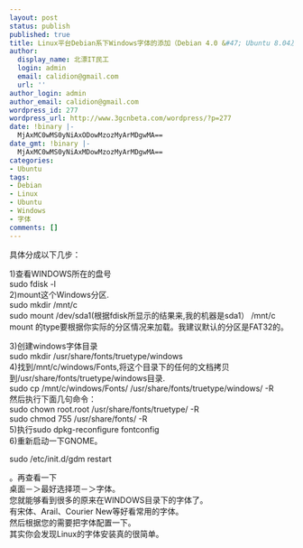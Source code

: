 ```yaml
---
layout: post
status: publish
published: true
title: Linux平台Debian系下Windows字体的添加（Debian 4.0 &#47; Ubuntu 8.04及以上)
author:
  display_name: 北漂IT民工
  login: admin
  email: calidion@gmail.com
  url: ''
author_login: admin
author_email: calidion@gmail.com
wordpress_id: 277
wordpress_url: http://www.3gcnbeta.com/wordpress/?p=277
date: !binary |-
  MjAxMC0wMS0yNiAxODowMzozMyArMDgwMA==
date_gmt: !binary |-
  MjAxMC0wMS0yNiAxMDowMzozMyArMDgwMA==
categories:
- Ubuntu
tags:
- Debian
- Linux
- Ubuntu
- Windows
- 字体
comments: []
---
```

<p>具体分成以下几步：</p>
<p>1)查看WINDOWS所在的盘号<br />
sudo fdisk -l<br />
2)mount这个Windows分区.<br />
sudo mkdir &#47;mnt&#47;c<br />
sudo mount &#47;dev&#47;sda1(根据fdisk所显示的结果来,我的机器是sda1） &#47;mnt&#47;c<br />
mount 的type要根据你实际的分区情况来加载。我建议默认的分区是FAT32的。</p>
<p>3)创建windows字体目录<br />
sudo mkdir &#47;usr&#47;share&#47;fonts&#47;truetype&#47;windows<br />
4)找到&#47;mnt&#47;c&#47;windows&#47;Fonts,将这个目录下的任何的文档拷贝到&#47;usr&#47;share&#47;fonts&#47;truetype&#47;windows目录.<br />
sudo cp &#47;mnt&#47;c&#47;windows&#47;Fonts&#47; &#47;usr&#47;share&#47;fonts&#47;truetype&#47;windows&#47; -R<br />
然后执行下面几句命令：<br />
sudo chown root.root &#47;usr&#47;share&#47;fonts&#47;truetype&#47; -R<br />
sudo chmod 755 &#47;usr&#47;share&#47;fonts&#47; -R<br />
5)执行sudo dpkg-reconfigure fontconfig<br />
6)重新启动一下GNOME。</p>
<p>sudo &#47;etc&#47;init.d&#47;gdm restart</p>
<p>。再查看一下<br />
桌面－＞最好选择项－＞字体。<br />
您就能够看到很多的原来在WINDOWS目录下的字体了。<br />
有宋体、Arail、Courier New等好看常用的字体。<br />
然后根据您的需要把字体配置一下。<br />
其实你会发现Linux的字体安装真的很简单。</p>
